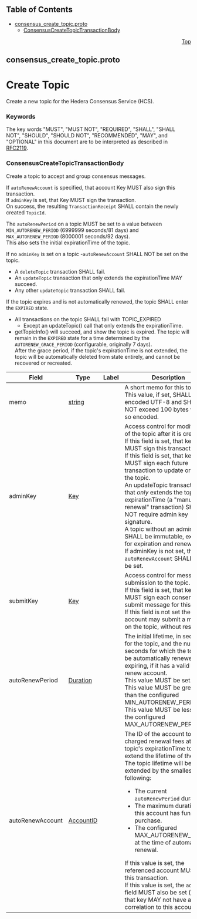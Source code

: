 ## Table of Contents

- [consensus_create_topic.proto](#consensus_create_topic-proto)
    - [ConsensusCreateTopicTransactionBody](#proto-ConsensusCreateTopicTransactionBody)
  



<a name="consensus_create_topic-proto"></a>
<p align="right"><a href="#top">Top</a></p>

## consensus_create_topic.proto
# Create Topic
Create a new topic for the Hedera Consensus Service (HCS).

### Keywords
The key words "MUST", "MUST NOT", "REQUIRED", "SHALL", "SHALL NOT",
"SHOULD", "SHOULD NOT", "RECOMMENDED", "MAY", and "OPTIONAL" in this
document are to be interpreted as described in [RFC2119](https://www.ietf.org/rfc/rfc2119).


<a name="proto-ConsensusCreateTopicTransactionBody"></a>

### ConsensusCreateTopicTransactionBody
Create a topic to accept and group consensus messages.

If `autoRenewAccount` is specified, that account Key MUST also sign this transaction.<br/>
If `adminKey` is set, that Key MUST sign the transaction.<br/>
On success, the resulting `TransactionReceipt` SHALL contain the newly created `TopicId`.

The `autoRenewPeriod` on a topic MUST be set to a value between
`MIN_AUTORENEW_PERIOD` (6999999 seconds/81 days) and
`MAX_AUTORENEW_PERIOD` (8000001 seconds/92 days).<br/>
This also sets the initial expirationTime of the topic.

If no `adminKey` is set on a topic
  -`autoRenewAccount` SHALL NOT be set on the topic.
  - A `deleteTopic` transaction SHALL fail.
  - An `updateTopic` transaction that only extends the expirationTime MAY succeed.
  - Any other `updateTopic` transaction SHALL fail.

If the topic expires and is not automatically renewed, the topic SHALL enter the `EXPIRED` state.
  - All transactions on the topic SHALL fail with TOPIC_EXPIRED
     - Except an updateTopic() call that only extends the expirationTime.
  - getTopicInfo() will succeed, and show the topic is expired.
The topic will remain in the `EXPIRED` state for a time determined by the
`AUTORENEW_GRACE_PERIOD` (configurable, originally 7 days).<br/>
After the grace period, if the topic's expirationTime is not extended, the topic will be
automatically deleted from state entirely, and cannot be recovered or recreated.


| Field | Type | Label | Description |
| ----- | ---- | ----- | ----------- |
| memo | [string](#string) |  | A short memo for this topic.<br/> This value, if set, SHALL be encoded UTF-8 and SHALL NOT exceed 100 bytes when so encoded. |
| adminKey | [Key](#proto-Key) |  | Access control for modification of the topic after it is created.<br/> If this field is set, that key MUST sign this transaction.<br/> If this field is set, that key MUST sign each future transaction to update or delete the topic.<br/> An updateTopic transaction that _only_ extends the topic expirationTime (a "manual renewal" transaction) SHALL NOT require admin key signature.<br/> A topic without an admin key SHALL be immutable, except for expiration and renewal.<br/> If adminKey is not set, then `autoRenewAccount` SHALL NOT be set. |
| submitKey | [Key](#proto-Key) |  | Access control for message submission to the topic.<br/> If this field is set, that key MUST sign each consensus submit message for this topic.<br/> If this field is not set then any account may submit a message on the topic, without restriction.<br/> |
| autoRenewPeriod | [Duration](#proto-Duration) |  | The initial lifetime, in seconds, for the topic, and the number of seconds for which the topic will be automatically renewed upon expiring, if it has a valid auto-renew account.<br/> This value MUST be set.<br/> This value MUST be greater than the configured MIN_AUTORENEW_PERIOD.<br/> This value MUST be less than the configured MAX_AUTORENEW_PERIOD.<br/> |
| autoRenewAccount | [AccountID](#proto-AccountID) |  | The ID of the account to be charged renewal fees at the topic's expirationTime to extend the lifetime of the topic.<br/> The topic lifetime will be extended by the smallest of the following: <ul> <li>The current `autoRenewPeriod` duration.</li> <li>The maximum duration that this account has funds to purchase.</li> <li>The configured MAX_AUTORENEW_PERIOD at the time of automatic renewal.</li> </ul> If this value is set, the referenced account MUST sign this transaction.<br/> If this value is set, the `adminKey` field MUST also be set (though that key MAY not have any correlation to this account), |





 <!-- end messages -->

 <!-- end enums -->

 <!-- end HasExtensions -->

 <!-- end services -->



